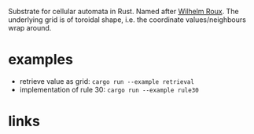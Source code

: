 Substrate for cellular automata in Rust.
Named after [Wilhelm Roux](https://en.wikipedia.org/wiki/Wilhelm_Roux).
The underlying grid is of toroidal shape, i.e. the coordinate
values/neighbours wrap around.

# examples
* retrieve value as grid: `cargo run --example retrieval`
* implementation of rule 30: `cargo run --example rule30`

# links
